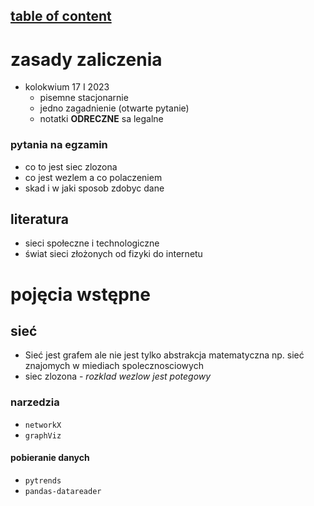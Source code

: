 ## [table of content](../readme.md)

# zasady zaliczenia

- kolokwium 17 I 2023
  - pisemne stacjonarnie
  - jedno zagadnienie (otwarte pytanie)
  - notatki **ODRECZNE** sa legalne

### pytania na egzamin

- co to jest siec zlozona
- co jest wezlem a co polaczeniem
- skad i w jaki sposob zdobyc dane

## literatura

- sieci społeczne i technologiczne
- świat sieci złożonych od fizyki do internetu

# pojęcia wstępne

## sieć

- Sieć jest grafem ale nie jest tylko abstrakcja matematyczna np. sieć znajomych w miediach spolecznosciowych
- siec zlozona - *rozklad wezlow jest potegowy*

### narzedzia

- `networkX`
- `graphViz`

#### pobieranie danych

- `pytrends`
- `pandas-datareader`
